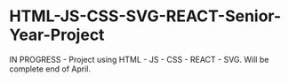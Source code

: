 # HTML-JS-CSS-SVG-REACT-Senior-Year-Project
IN PROGRESS - Project using HTML - JS - CSS - REACT - SVG. Will be complete end of April.

